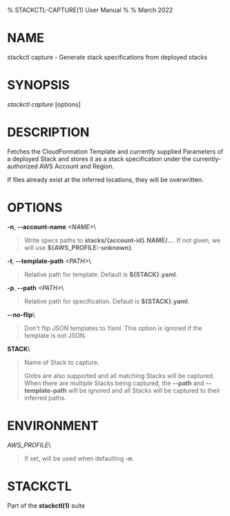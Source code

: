 % STACKCTL-CAPTURE(1) User Manual
%
% March 2022

# NAME

stackctl capture - Generate stack specifications from deployed stacks

# SYNOPSIS

*stackctl capture* \[options]

# DESCRIPTION

Fetches the CloudFormation Template and currently supplied Parameters of a
deployed Stack and stores it as a stack specification under the
currently-authorized AWS Account and Region.

If files already exist at the inferred locations, they will be overwritten.

# OPTIONS

**\-n**, **\--account-name** *\<NAME\>*\

> Write specs paths to **stacks/{account-id}.NAME/...**. If not given, we will
> use **${AWS_PROFILE:-unknown}**.

**\-t**, **\--template-path** *\<PATH\>*\

> Relative path for template. Default is **${STACK}.yaml**.

**\-p**, **\--path** *\<PATH\>*\

> Relative path for specification. Default is **${STACK}.yaml**.

**\--no-flip**\

> Don't flip JSON templates to Yaml. This option is ignored if the template is
> not JSON.

**STACK**\

> Name of Stack to capture.
>
> Globs are also supported and all matching Stacks will be captured. When there
> are multiple Stacks being captured, the **--path** and **--template-path**
> will be ignored and all Stacks will be captured to their inferred paths.

# ENVIRONMENT

*AWS_PROFILE*\

> If set, will be used when defaulting **-n**.

# STACKCTL

Part of the **stackctl(1)** suite
